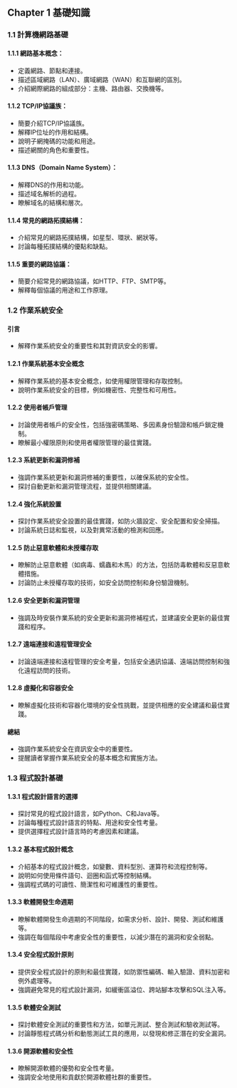 ## Chapter 1 基礎知識

### 1.1 計算機網路基礎

#### 1.1.1 網路基本概念：
   - 定義網路、節點和連接。
   - 描述區域網路（LAN）、廣域網路（WAN）和互聯網的區別。
   - 介紹網際網路的組成部分：主機、路由器、交換機等。

#### 1.1.2 TCP/IP協議族：
   - 簡要介紹TCP/IP協議族。
   - 解釋IP位址的作用和結構。
   - 說明子網掩碼的功能和用途。
   - 描述網關的角色和重要性。

#### 1.1.3 DNS（Domain Name System）：
   - 解釋DNS的作用和功能。
   - 描述域名解析的過程。
   - 瞭解域名的結構和層次。

#### 1.1.4 常見的網路拓撲結構：
   - 介紹常見的網路拓撲結構，如星型、環狀、網狀等。
   - 討論每種拓撲結構的優點和缺點。

#### 1.1.5 重要的網路協議：
   - 簡要介紹常見的網路協議，如HTTP、FTP、SMTP等。
   - 解釋每個協議的用途和工作原理。

### 1.2 作業系統安全

#### 引言
   - 解釋作業系統安全的重要性和其對資訊安全的影響。

#### 1.2.1 作業系統基本安全概念
   - 解釋作業系統的基本安全概念，如使用權限管理和存取控制。
   - 說明作業系統安全的目標，例如機密性、完整性和可用性。

#### 1.2.2 使用者帳戶管理
   - 討論使用者帳戶的安全性，包括強密碼策略、多因素身份驗證和帳戶鎖定機制。
   - 瞭解最小權限原則和使用者權限管理的最佳實踐。

#### 1.2.3 系統更新和漏洞修補
   - 強調作業系統更新和漏洞修補的重要性，以確保系統的安全性。
   - 探討自動更新和漏洞管理流程，並提供相關建議。

#### 1.2.4 強化系統設置
   - 探討作業系統安全設置的最佳實踐，如防火牆設定、安全配置和安全掃描。
   - 討論系統日誌和監視，以及對異常活動的檢測和回應。

#### 1.2.5 防止惡意軟體和未授權存取
   - 瞭解防止惡意軟體（如病毒、蠕蟲和木馬）的方法，包括防毒軟體和反惡意軟體措施。
   - 討論防止未授權存取的技術，如安全訪問控制和身份驗證機制。

#### 1.2.6 安全更新和漏洞管理
   - 強調及時安裝作業系統的安全更新和漏洞修補程式，並建議安全更新的最佳實踐和程序。

#### 1.2.7 遠端連接和遠程管理安全
   - 討論遠端連接和遠程管理的安全考量，包括安全通訊協議、遠端訪問控制和強化遠程訪問的技術。

#### 1.2.8 虛擬化和容器安全
   - 瞭解虛擬化技術和容器化環境的安全性挑戰，並提供相應的安全建議和最佳實踐。

#### 總結
   - 強調作業系統安全在資訊安全中的重要性。
   - 提醒讀者掌握作業系統安全的基本概念和實施方法。

### 1.3 程式設計基礎

#### 1.3.1 程式設計語言的選擇

- 探討常見的程式設計語言，如Python、C和Java等。
- 討論每種程式設計語言的特點、用途和安全性考量。
- 提供選擇程式設計語言時的考慮因素和建議。

#### 1.3.2 基本程式設計概念

- 介紹基本的程式設計概念，如變數、資料型別、運算符和流程控制等。
- 說明如何使用條件語句、迴圈和函式等控制結構。
- 強調程式碼的可讀性、簡潔性和可維護性的重要性。

#### 1.3.3 軟體開發生命週期

- 瞭解軟體開發生命週期的不同階段，如需求分析、設計、開發、測試和維護等。
- 強調在每個階段中考慮安全性的重要性，以減少潛在的漏洞和安全弱點。

#### 1.3.4 安全程式設計原則

- 提供安全程式設計的原則和最佳實踐，如防禦性編碼、輸入驗證、資料加密和例外處理等。
- 強調避免常見的程式設計漏洞，如緩衝區溢位、跨站腳本攻擊和SQL注入等。

#### 1.3.5 軟體安全測試

- 探討軟體安全測試的重要性和方法，如單元測試、整合測試和驗收測試等。
- 討論靜態程式碼分析和動態測試工具的應用，以發現和修正潛在的安全漏洞。

#### 1.3.6 開源軟體和安全性

- 瞭解開源軟體的優勢和安全性考量。
- 強調安全地使用和貢獻於開源軟體社群的重要性。
